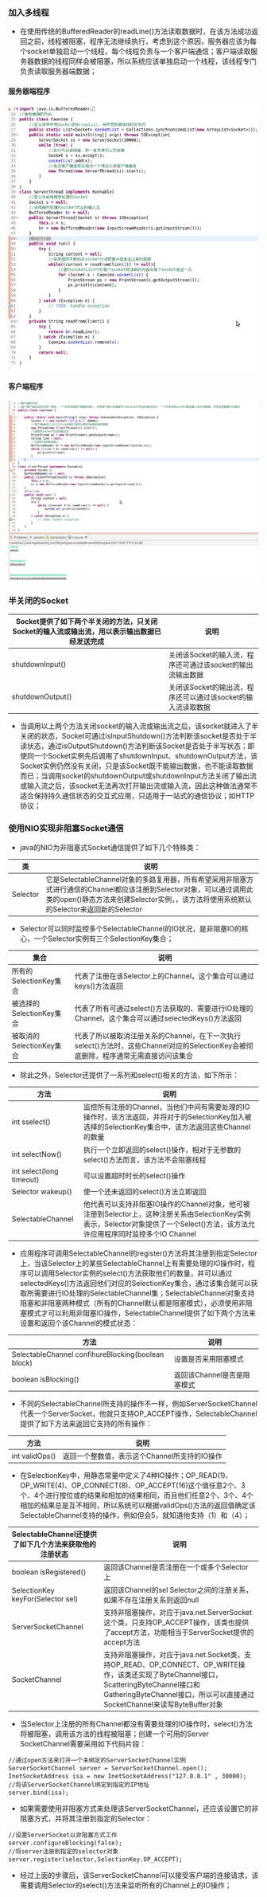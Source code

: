 ### 加入多线程
+ 在使用传统的BufferedReader的readLine()方法读取数据时，在该方法成功返回之前，线程被阻塞，程序无法继续执行，考虑到这个原因，服务器应该为每个socket单独启动一个线程，每个线程负责与一个客户端通信；客户端读取服务器数据的线程同样会被阻塞，所以系统应该单独启动一个线程，该线程专门负责读取服务器端数据；
#### 服务器端程序

![image](https://github.com/ningbaoqi/Java/blob/master/gif/pic-160.jpg)

#### 客户端程序

![image](https://github.com/ningbaoqi/Java/blob/master/gif/pic-161.jpg)

### 半关闭的Socket

|Socket提供了如下两个半关闭的方法，只关闭Socket的输入流或输出流，用以表示输出数据已经发送完成|说明|
|------|------|
|shutdownInput()|关闭该Socket的输入流，程序还可通过该socket的输出流输出数据|
|shutdownOutput()|关闭该Socket的输出流，程序还可以通过该socket的输入流读取数据|

+ 当调用以上两个方法关闭socket的输入流或输出流之后，该socket就进入了半关闭的状态，Socket可通过isInputShutdown()方法判断该socket是否处于半读状态，通过isOutputShutdown()方法判断该Socket是否处于半写状态；即使同一个Socket实例先后调用了shutdownInput、shutdownOutput方法，该Socket实例仍然没有关闭，只是该Socket既不能输出数据，也不能读取数据而已；当调用socket的shutdownOutput或shutdownInput方法关闭了输出流或输入流之后，该socket无法再次打开输出流或输入流，因此这种做法通常不适合保持持久通信状态的交互式应用，只适用于一站式的通信协议；如HTTP协议；

### 使用NIO实现非阻塞Socket通信
+ java的NIO为非阻塞式Socket通信提供了如下几个特殊类：

|类|说明|
|------|------|
|Selector|它是SelectableChannel对象的多路复用器，所有希望采用非阻塞方式进行通信的Channel都应该注册到Selector对象，可以通过调用此类的open()静态方法来创建Selector实例，，该方法将使用系统默认的Selector来返回新的Selector|

+ Selector可以同时监控多个SelectableChannel的IO状况，是非阻塞IO的核心，一个Selector实例有三个SelectionKey集合；

|集合|说明|
|------|------|
|所有的SelectionKey集合|代表了注册在该Selector上的Channel，这个集合可以通过keys()方法返回|
|被选择的SelectionKey集合|代表了所有可通过select()方法获取的、需要进行IO处理的Channel，这个集合可以通过selectedKeys()方法返回|
|被取消的SelectionKey集合|代表了所以被取消注册关系的Channel，在下一次执行select()方法时，这些Channel对应的SelectionKey会被彻底删除，程序通常无需直接访问该集合|

+ 除此之外，Selector还提供了一系列和select()相关的方法，如下所示：

|方法|说明|
|------|------|
|int sselect()|监控所有注册的Channel，当他们中间有需要处理的IO操作时，该方法返回，并将对于的SelectionKey加入被选择的SelectionKey集合中，该方法返回这些Channel的数量|
|int selectNow()|执行一个立即返回的select()操作，相对于无参数的select()方法而言，该方法不会阻塞线程|
|int select(long timeout)|可以设置超时时长的select()操作|
|Selector wakeup()|使一个还未返回的select()方法立即返回|
|SelectableChannel|他代表可以支持非阻塞IO操作的Channel对象，他可被注册到Selector上，这种注册关系由SelectionKey实例表示，Selector对象提供了一个Select()方法，该方法允许应用程序同时监控多个IO Channel|

+ 应用程序可调用SelectableChannel的register()方法将其注册到指定Selector上，当该Selector上的某些SelectableChannel上有需要处理的IO操作时，程序可以调用Selector实例的select()方法获取他们的数量，并可以通过selectedKeys()方法返回他们对应的SelectionKey集合，通过该集合就可以获取所需要进行IO处理的SelectableChannel集；SelectableChannel对象支持阻塞和非阻塞两种模式（所有的Channel默认都是阻塞模式），必须使用非阻塞模式才可以利用非阻塞IO操作，SelectableChannel提供了如下两个方法来设置和返回个该Channel的模式状态：

|方法|说明|
|------|------|
|SelectableChannel confihureBlocking(boolean block)|设置是否采用阻塞模式|
|boolean isBlocking()|返回该Channel是否是阻塞模式|

+ 不同的SelectableChannel所支持的操作不一样，例如ServerSocketChannel代表一个ServerSocket，他就只支持OP_ACCEPT操作，SelectableChannel提供了如下方法来返回它支持的所有操作：

|方法|说明|
|------|------|
|int validOps()|返回一个整数值，表示这个Channel所支持的IO操作|

+ 在SelectionKey中，用静态常量中定义了4种IO操作；OP_READ(1)、OP_WRITE(4)、OP_CONNECT(8)、OP_ACCEPT(16)这个值任意2个、3个、4个进行按位或的结果和相加的结果相同，而且他们任意2个、3个、4个相加的结果总是互不相同，所以系统可以根据validOps()方法的返回值确定该SelectableChannel支持的操作，例如但会5，就知道他支持（1）和（4）；

|SelectableChannel还提供了如下几个方法来获取他的注册状态|说明|
|------|------|
|boolean isRegistered()|返回该Channel是否注册在一个或多个Selector上|
|SelectionKey keyFor(Selector sel)|返回该Channel的sel Selector之间的注册关系，如果不存在注册关系则返回null|
|ServerSocketChannel|支持非阻塞操作，对应于java.net.ServerSocket这个类，只支持OP_ACCEPT操作，该类也提供了accept方法，功能相当于ServerSocket提供的accept方法|
|SocketChannel|支持非阻塞操作，对应于java.net.Socket类，支持OP_READ、OP_CONNECT、OP_WRITE操作，该类还实现了ByteChannel接口，ScatteringByteChannel接口和GatheringByteChannel接口，所以可以直接通过SocketChannel来读写ByteBuffer对象|

+ 当Selector上注册的所有Channel都没有需要处理的IO操作时，select()方法将被阻塞，调用该方法的线程被阻塞；创建一个可用的Server SocketChannel需要采用如下代码片段：

```
//通过open方法来打开一个未绑定的ServerSocketChannel实例
ServerSocketChannel server = ServerSocketChannel.open();
InetSocketAddress isa = new InetSocketAddress("127.0.0.1" , 30000);
//将该ServerSocketChannel绑定到指定的IP地址
server.bind(isa);
```

+ 如果需要使用非阻塞方式来处理该ServerSocketChannel，还应该设置它的非阻塞方式，并将其注册到指定的Selector：

```
//设置ServerSocket以非阻塞方式工作
server.configureBlocking(false);
//将server注册到指定的selector对象
server.register(selector,SelectionKey.OP_ACCEPT);
```

+ 经过上面的步骤后，该ServerSocketChannel可以接受客户端的连接请求，该需要调用Selector的select()方法来监听所有的Channel上的IO操作；
